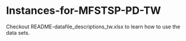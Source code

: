 # Instances-for-MFSTSP-PD-TW

Checkout README-datafile_descriptions_tw.xlsx to learn how to use the data sets.
